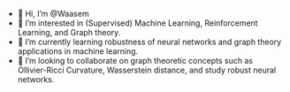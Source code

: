 - 👋 Hi, I’m @Waasem
- 👀 I’m interested in (Supervised) Machine Learning, Reinforcement Learning, and Graph theory.
- 🌱 I’m currently learning robustness of neural networks and graph theory applications in machine learning.
- 💞️ I’m looking to collaborate on graph theoretic concepts such as Ollivier-Ricci Curvature, Wasserstein distance, and study robust neural networks.


<!---
Waasem/Waasem is a ✨ special ✨ repository because its `README.md` (this file) appears on your GitHub profile.
You can click the Preview link to take a look at your changes.
--->
